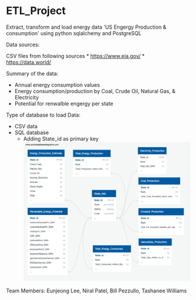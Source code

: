 
# ETL_Project

Extract, transform and load energy data 'US Engergy Production & consumption' using python sqlalchemy and PostgreSQL

Data sources: 

  CSV files from following sources
    * https://www.eia.gov/
    * https://data.world/

Summary of the data:
  * Annual energy consumption values
  * Energy consumption/production by Coal, Crude Oil, Natural Gas, & Electricity
  * Potential for renwalble engergy per state
  
Type of database to load Data:
  * CSV data
  * SQL database
    * Adding State_id as primary key
  ![img](ERD.png)

Team Members: Eunjeong Lee, Niral Patel, Bill Pezzullo, Tashanee Williams


